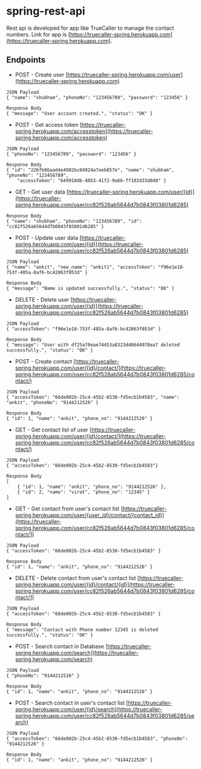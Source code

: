 # spring-rest-api
Rest api is developed for app like TrueCaller to manage the contact numbers. Link for app is [https://truecaller-spring.herokuapp.com](https://truecaller-spring.herokuapp.com).
## Endpoints
* POST - Create user [https://truecaller-spring.herokuapp.com/user](https://truecaller-spring.herokuapp.com)
```
JSON Payload
{ "name": "shubham", "phoneNo": "123456789", "password": "123456" }

Response Body
{ "message": "User account created.", "status": "OK" }
```
* POST - Get access token [https://truecaller-spring.herokuapp.com/accesstoken](https://truecaller-spring.herokuapp.com/accesstoken)
```
JSON Payload
{ "phoneNo": "123456789", "password": "123456" }

Response Body
{ "id": "226fb86aad4e4982bc04924a7eeb857e", "name": "shubham", "phoneNo": "123456789", 
	"accessToken": "b49910db-4053-41f2-9a66-ff102d33d840" }
```
* GET - Get user data [https://truecaller-spring.herokuapp.com/user/{id}](https://truecaller-spring.herokuapp.com/user/cc82f526ab5644d7b0843f03801d6285)
```
Response Body
{ "name": "shubham", "phoneNo": "123456789", "id": "cc82f526ab5644d7b0843f03801d6285" }
```
* POST - Update user data [https://truecaller-spring.herokuapp.com/user/{id}](https://truecaller-spring.herokuapp.com/user/cc82f526ab5644d7b0843f03801d6285)
```
JSON Payload
{ "name": "ankit", "new_name": "ankit1", "accessToken": "f96e1e18-753f-485a-8af6-bc42063f053d" }

Response Body
{ "message": "Name is updated successfully.", "status": "OK" }
```
* DELETE - Delete user [https://truecaller-spring.herokuapp.com/user/{id}](https://truecaller-spring.herokuapp.com/user/cc82f526ab5644d7b0843f03801d6285)
```
JSON Payload
{ "accessToken": "f96e1e18-753f-485a-8af6-bc42063f053d" }

Response Body
{ "message": "User with df25a70eae74453a8323d40644978ea7 deleted successfully.", "status": "OK" }
```
* POST - Create contact [https://truecaller-spring.herokuapp.com/user/{id}/contact/](https://truecaller-spring.herokuapp.com/user/cc82f526ab5644d7b0843f03801d6285/contact/)
```
JSON Payload
{ "accessToken": "66de002b-25c4-45b2-8530-fd5ecb1b4583", "name": "ankit", "phoneNo": "9144212526" }

Response Body
{ "id": 1, "name": "ankit", "phone_no": "9144212526" }
```
* GET - Get contact list of user [https://truecaller-spring.herokuapp.com/user/{id}/contact/](https://truecaller-spring.herokuapp.com/user/cc82f526ab5644d7b0843f03801d6285/contact/)
```
JSON Payload
{ "accessToken": "66de002b-25c4-45b2-8530-fd5ecb1b4583"}
	
Response Body
[
	{ "id": 1, "name": "ankit", "phone_no": "9144212526" },
	{ "id": 2, "name": "virat", "phone_no": "12345" }
]
```
* GET - Get contact from user's contact list [https://truecaller-spring.herokuapp.com/user/{user_id}/contact/{contact_id}](https://truecaller-spring.herokuapp.com/user/cc82f526ab5644d7b0843f03801d6285/contact/1)
```
JSON Payload
{ "accessToken": "66de002b-25c4-45b2-8530-fd5ecb1b4583" }

Response Body
{ "id": 1, "name": "ankit", "phone_no": "9144212526" }
```
* DELETE - Delete contact from user's contact list [https://truecaller-spring.herokuapp.com/user/{id}/contact/{id}](https://truecaller-spring.herokuapp.com/user/cc82f526ab5644d7b0843f03801d6285/contact/1)
```
JSON Payload
{ "accessToken": "66de002b-25c4-45b2-8530-fd5ecb1b4583" }

Response Body
{ "message": "Contact with Phone number 12345 is deleted successfully.", "status": "OK" }
```
* POST - Search contact in Database [https://truecaller-spring.herokuapp.com/search](https://truecaller-spring.herokuapp.com/search)
```
JSON Payload
{ "phoneNo": "9144212526" }

Response Body
{ "id": 1, "name": "ankit", "phone_no": "9144212526" }
```
* POST - Search contact in user's contact list [https://truecaller-spring.herokuapp.com/user/{id}/search](https://truecaller-spring.herokuapp.com/user/cc82f526ab5644d7b0843f03801d6285/search)
```
JSON Payload
{ "accessToken": "66de002b-25c4-45b2-8530-fd5ecb1b4583", "phoneNo": "9144212526" }

Response Body
{ "id": 1, "name": "ankit", "phone_no": "9144212526" }
```